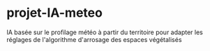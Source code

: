 # projet-IA-meteo
IA basée sur le profilage météo à partir du territoire pour adapter les réglages de l'algorithme d'arrosage des espaces végétalisés
